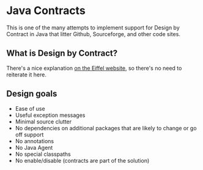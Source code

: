 # Java Contracts

This is one of the many attempts to implement support for Design by Contract in Java that litter Github, Sourceforge, and other code sites.

## What is Design by Contract?

There's a nice explanation [on the Eiffel website](https://www.eiffel.com/values/design-by-contract/introduction/), so there's no need to reiterate it here. 

## Design goals

- Ease of use
- Useful exception messages
- Minimal source clutter
- No dependencies on additional packages that are likely to change or go off support
- No annotations
- No Java Agent 
- No special classpaths 
- No enable/disable (contracts are part of the solution)
